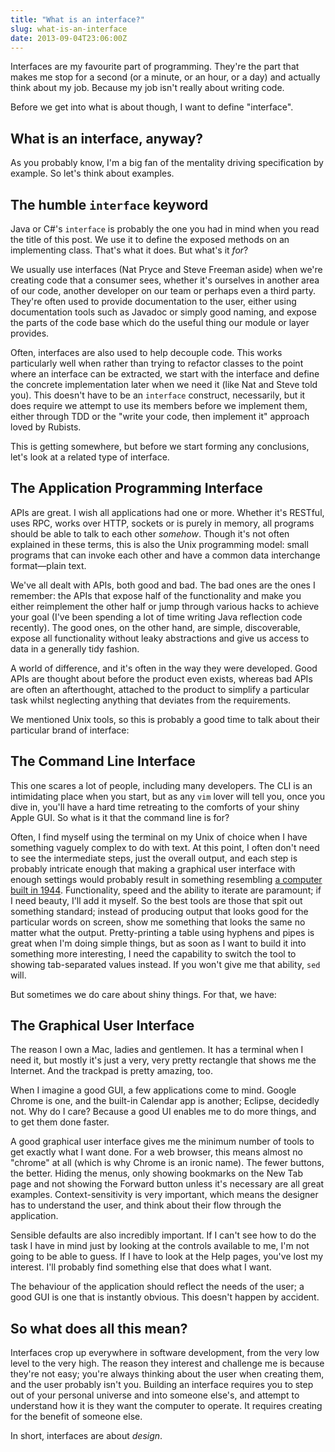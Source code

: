 ```yaml
---
title: "What is an interface?"
slug: what-is-an-interface
date: 2013-09-04T23:06:00Z
---
```


Interfaces are my favourite part of programming. They're the part that
makes me stop for a second (or a minute, or an hour, or a day) and
actually think about my job. Because my job isn't really about writing
code.

Before we get into what is about though, I want to define "interface".

What is an interface, anyway?
-----------------------------

As you probably know, I'm a big fan of the mentality driving
specification by example. So let's think about examples.

<!--more-->

The humble `interface` keyword
------------------------------

Java or C\#'s `interface` is probably the one you had in mind when you
read the title of this post. We use it to define the exposed methods on
an implementing class. That's what it does. But what's it *for*?

We usually use interfaces (Nat Pryce and Steve Freeman aside) when we're
creating code that a consumer sees, whether it's ourselves in another
area of our code, another developer on our team or perhaps even a third
party. They're often used to provide documentation to the user, either
using documentation tools such as Javadoc or simply good naming, and
expose the parts of the code base which do the useful thing our module
or layer provides.

Often, interfaces are also used to help decouple code. This works
particularly well when rather than trying to refactor classes to the
point where an interface can be extracted, we start with the interface
and define the concrete implementation later when we need it (like Nat
and Steve told you). This doesn't have to be an `interface` construct,
necessarily, but it does require we attempt to use its members before we
implement them, either through TDD or the "write your code, then
implement it" approach loved by Rubists.

This is getting somewhere, but before we start forming any conclusions,
let's look at a related type of interface.

The Application Programming Interface
-------------------------------------

APIs are great. I wish all applications had one or more. Whether it's
RESTful, uses RPC, works over HTTP, sockets or is purely in memory, all
programs should be able to talk to each other *somehow*. Though it's not
often explained in these terms, this is also the Unix programming model:
small programs that can invoke each other and have a common data
interchange format—plain text.

We've all dealt with APIs, both good and bad. The bad ones are the ones
I remember: the APIs that expose half of the functionality and make you
either reimplement the other half or jump through various hacks to
achieve your goal (I've been spending a lot of time writing Java
reflection code recently). The good ones, on the other hand, are simple,
discoverable, expose all functionality without leaky abstractions and
give us access to data in a generally tidy fashion.

A world of difference, and it's often in the way they were developed.
Good APIs are thought about before the product even exists, whereas bad
APIs are often an afterthought, attached to the product to simplify a
particular task whilst neglecting anything that deviates from the
requirements.

We mentioned Unix tools, so this is probably a good time to talk about
their particular brand of interface:

The Command Line Interface
--------------------------

This one scares a lot of people, including many developers. The CLI is
an intimidating place when you start, but as any `vim` lover will tell
you, once you dive in, you'll have a hard time retreating to the
comforts of your shiny Apple GUI. So what is it that the command line is
for?

Often, I find myself using the terminal on my Unix of choice when I have
something vaguely complex to do with text. At this point, I often don't
need to see the intermediate steps, just the overall output, and each
step is probably intricate enough that making a graphical user interface
with enough settings would probably result in something resembling [a
computer built in 1944](http://en.wikipedia.org/wiki/Colossus_computer).
Functionality, speed and the ability to iterate are paramount; if I need
beauty, I'll add it myself. So the best tools are those that spit out
something standard; instead of producing output that looks good for the
particular words on screen, show me something that looks the same no
matter what the output. Pretty-printing a table using hyphens and pipes
is great when I'm doing simple things, but as soon as I want to build it
into something more interesting, I need the capability to switch the
tool to showing tab-separated values instead. If you won't give me that
ability, `sed` will.

But sometimes we do care about shiny things. For that, we have:

The Graphical User Interface
----------------------------

The reason I own a Mac, ladies and gentlemen. It has a terminal when I
need it, but mostly it's just a very, very pretty rectangle that shows
me the Internet. And the trackpad is pretty amazing, too.

When I imagine a good GUI, a few applications come to mind. Google
Chrome is one, and the built-in Calendar app is another; Eclipse,
decidedly not. Why do I care? Because a good UI enables me to do more
things, and to get them done faster.

A good graphical user interface gives me the minimum number of tools to
get exactly what I want done. For a web browser, this means almost no
"chrome" at all (which is why Chrome is an ironic name). The fewer
buttons, the better. Hiding the menus, only showing bookmarks on the New
Tab page and not showing the Forward button unless it's necessary are
all great examples. Context-sensitivity is very important, which means
the designer has to understand the user, and think about their flow
through the application.

Sensible defaults are also incredibly important. If I can't see how to
do the task I have in mind just by looking at the controls available to
me, I'm not going to be able to guess. If I have to look at the Help
pages, you've lost my interest. I'll probably find something else that
does what I want.

The behaviour of the application should reflect the needs of the user; a
good GUI is one that is instantly obvious. This doesn't happen by
accident.

So what does all this mean?
---------------------------

Interfaces crop up everywhere in software development, from the very low
level to the very high. The reason they interest and challenge me is
because they're not easy; you're always thinking about the user when
creating them, and the user probably isn't you. Building an interface
requires you to step out of your personal universe and into someone
else's, and attempt to understand how it is they want the computer to
operate. It requires creating for the benefit of someone else.

In short, interfaces are about *design*.
